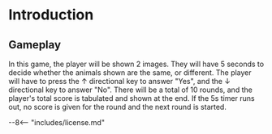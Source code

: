 # Introduction

## Gameplay

In this game, the player will be shown 2 images. They will have 5 seconds to decide whether the animals shown are the same, or different. The player will have to press the ↑ directional key to answer "Yes", and the ↓ directional key to answer "No". There will be a total of 10 rounds, and the player's total score is tabulated and shown at the end. If the 5s timer runs out, no score is given for the round and the next round is started.

--8<-- "includes/license.md"
